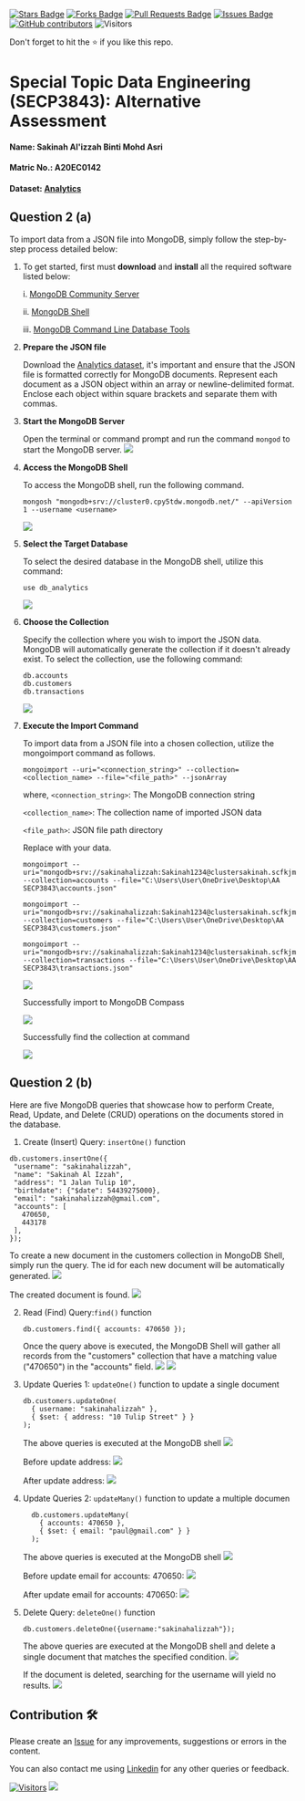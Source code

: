 <a href="https://github.com/drshahizan/SECP3843/stargazers"><img src="https://img.shields.io/github/stars/drshahizan/SECP3843" alt="Stars Badge"/></a>
<a href="https://github.com/drshahizan/SECP3843/network/members"><img src="https://img.shields.io/github/forks/drshahizan/SECP3843" alt="Forks Badge"/></a>
<a href="https://github.com/drshahizan/SECP3843/pulls"><img src="https://img.shields.io/github/issues-pr/drshahizan/SECP3843" alt="Pull Requests Badge"/></a>
<a href="https://github.com/drshahizan/SECP3843/issues"><img src="https://img.shields.io/github/issues/drshahizan/SECP3843" alt="Issues Badge"/></a>
<a href="https://github.com/drshahizan/SECP3843/graphs/contributors"><img alt="GitHub contributors" src="https://img.shields.io/github/contributors/drshahizan/SECP3843?color=2b9348"></a>
![Visitors](https://api.visitorbadge.io/api/visitors?path=https%3A%2F%2Fgithub.com%2Fdrshahizan%2FSECP3843&labelColor=%23d9e3f0&countColor=%23697689&style=flat)


Don't forget to hit the :star: if you like this repo.

# Special Topic Data Engineering (SECP3843): Alternative Assessment

#### Name: Sakinah Al'izzah Binti Mohd Asri
#### Matric No.: A20EC0142
#### Dataset: [Analytics](https://github.com/drshahizan/dataset/tree/main/mongodb/02-analytics)

## Question 2 (a)

To import data from a JSON file into MongoDB, simply follow the step-by-step process detailed below:

1. To get started, first must **download** and **install** all the required software listed below:

   i. [MongoDB Community Server](https://www.mongodb.com/try/download/community-kubernetes-operator)
   
   ii. [MongoDB Shell](https://www.mongodb.com/try/download/shell)
   
   iii. [MongoDB Command Line Database Tools](https://www.mongodb.com/try/download/database-tools)

2. **Prepare the JSON file**
   
   Download the [Analytics dataset](https://github.com/drshahizan/dataset/tree/main/mongodb/02-analytics), it's important and ensure that the JSON file is formatted correctly for MongoDB documents. Represent each document as a JSON object within an array or newline-delimited format. Enclose each object within square brackets and separate them with commas.

3. **Start the MongoDB Server**
   
    Open the terminal or command prompt and run the command `mongod` to start the MongoDB server.
   <img src="https://github.com/drshahizan/SECP3843/assets/99240177/ac9bd905-ed02-402c-ba15-f5b71a91fef9" />

4. **Access the MongoDB Shell**
   
     To access the MongoDB shell, run the following command.
   
    ```
   mongosh "mongodb+srv://cluster0.cpy5tdw.mongodb.net/" --apiVersion 1 --username <username>
    ```

    <img src="https://github.com/drshahizan/SECP3843/assets/99240177/4a5d28de-52c7-4ccc-b30f-a3ca4134d950" />

5. **Select the Target Database**
   
   To select the desired database in the MongoDB shell, utilize this command:

    ```
    use db_analytics
    ```

   <img src="https://github.com/drshahizan/SECP3843/assets/99240177/a51c5edf-b42b-44f4-8170-53818f00fd1b" />

6. **Choose the Collection**
    
   Specify the collection where you wish to import the JSON data. MongoDB will automatically generate the collection if it doesn't already exist. To select the collection, use the following command:
   ```
   db.accounts
   db.customers
   db.transactions
    ```
     <img src="https://github.com/drshahizan/SECP3843/assets/99240177/294814c4-fa20-40f1-bb35-086096f4c6df" />

7. **Execute the Import Command**
   
      To import data from a JSON file into a chosen collection, utilize the mongoimport command as follows.
      ```
      mongoimport --uri="<connection_string>" --collection=<collection_name> --file="<file_path>" --jsonArray
      ```
      where,
      `<connection_string>`: The MongoDB connection string
      
      `<collection_name>`: The collection name of imported JSON data
      
      `<file_path>`: JSON file path directory
      
      Replace with your data.
      ```
      mongoimport --uri="mongodb+srv://sakinahalizzah:Sakinah1234@clustersakinah.scfkjmg.mongodb.net/" --collection=accounts --file="C:\Users\User\OneDrive\Desktop\AA SECP3843\accounts.json" 
   
      mongoimport --uri="mongodb+srv://sakinahalizzah:Sakinah1234@clustersakinah.scfkjmg.mongodb.net/" --collection=customers --file="C:\Users\User\OneDrive\Desktop\AA SECP3843\customers.json" 
   
      mongoimport --uri="mongodb+srv://sakinahalizzah:Sakinah1234@clustersakinah.scfkjmg.mongodb.net/" --collection=transactions --file="C:\Users\User\OneDrive\Desktop\AA SECP3843\transactions.json" 
      ```
      <img src="https://github.com/drshahizan/SECP3843/assets/99240177/8a27b4a1-2ae1-4f62-af4a-4dc9e6637fe5" />
   
      Successfully import to MongoDB Compass
      
      <img src="https://github.com/drshahizan/SECP3843/assets/99240177/caa90567-bf62-4a81-9443-8db8ee49a8ce" />

      Successfully find the collection at command

      <img src="https://github.com/drshahizan/SECP3843/assets/99240177/63b65816-a74a-472b-a878-c4a2bd4b3570" />


## Question 2 (b)

Here are five MongoDB queries that showcase how to perform Create, Read, Update, and Delete (CRUD) operations on the documents stored in the database.

1. Create (Insert) Query: `insertOne()` function

```
db.customers.insertOne({
 "username": "sakinahalizzah",
 "name": "Sakinah Al Izzah",
 "address": "1 Jalan Tulip 10",
 "birthdate": {"$date": 54439275000},
 "email": "sakinahalizzah@gmail.com",
 "accounts": [
   470650,
   443178
 ],
});
```

   To create a new document in the customers collection in MongoDB Shell, simply run the query. The id for each new document will be automatically generated.
   <img src="https://github.com/drshahizan/SECP3843/assets/99240177/506ebb0e-9336-4c11-a061-5cc8e1664018" />

   The created document is found.
   <img src="https://github.com/drshahizan/SECP3843/assets/99240177/0fc47887-07c4-4c2b-8cfc-015e9a9ba294" />

2. Read (Find) Query:`find()` function

   ```
   db.customers.find({ accounts: 470650 });
   ```
   Once the query above is executed, the MongoDB Shell will gather all records from the "customers" collection that have a matching value ("470650") in the "accounts" field. 
   <img src="https://github.com/drshahizan/SECP3843/assets/99240177/dd01b32e-b5ef-42b0-86d9-7fcfa980959f" />
   <img src="https://github.com/drshahizan/SECP3843/assets/99240177/b7244344-2f1a-45ed-bf6f-a85ef22b80d8" />


3. Update Queries 1: `updateOne()` function to update a single document
   ```
   db.customers.updateOne(
     { username: "sakinahalizzah" },
     { $set: { address: "10 Tulip Street" } }
   );
   ```
   The above queries is executed at the MongoDB shell
   <img src="https://github.com/drshahizan/SECP3843/assets/99240177/c598e1b7-9cff-4221-9b49-5051b1cae70e" />

   Before update address:
   <img src="https://github.com/drshahizan/SECP3843/assets/99240177/78f3d4f4-0505-473c-a52a-6753687f3685" />

   After update address:
   <img src="https://github.com/drshahizan/SECP3843/assets/99240177/bd72562d-7b88-43ac-8f52-3980c7d16886" />

4. Update Queries 2: `updateMany()` function to update a multiple documen
    ```
      db.customers.updateMany(
        { accounts: 470650 },
        { $set: { email: "paul@gmail.com" } }
      );
      ```
   The above queries is executed at the MongoDB shell
   <img src="https://github.com/drshahizan/SECP3843/assets/99240177/5a2e7ca1-deb0-461d-8e73-b3ce5e0aa400" />

   Before update email for accounts: 470650:
   <img src="https://github.com/drshahizan/SECP3843/assets/99240177/a714ccdd-a5b0-4d01-b54b-2c72a617d1ff" />

   After update email for accounts: 470650:
   <img src="https://github.com/drshahizan/SECP3843/assets/99240177/e7a1b80e-f46b-4f74-8550-5535e4fa2fad" />

5. Delete Query: `deleteOne()` function
   ```
   db.customers.deleteOne({username:"sakinahalizzah"});
   ```
   The above queries are executed at the MongoDB shell and delete a single document that matches the specified condition.
   <img src="https://github.com/drshahizan/SECP3843/assets/99240177/97559f62-2543-44ac-b0fa-b20de38c3b30" />

   If the document is deleted, searching for the username will yield no results.
   <img src="https://github.com/drshahizan/SECP3843/assets/99240177/bbb02305-699c-4ac8-8624-db680a0ef725" />

## Contribution 🛠️
Please create an [Issue](https://github.com/drshahizan/special-topic-data-engineering/issues) for any improvements, suggestions or errors in the content.

You can also contact me using [Linkedin](https://www.linkedin.com/in/drshahizan/) for any other queries or feedback.

[![Visitors](https://api.visitorbadge.io/api/visitors?path=https%3A%2F%2Fgithub.com%2Fdrshahizan&labelColor=%23697689&countColor=%23555555&style=plastic)](https://visitorbadge.io/status?path=https%3A%2F%2Fgithub.com%2Fdrshahizan)
![](https://hit.yhype.me/github/profile?user_id=81284918)



